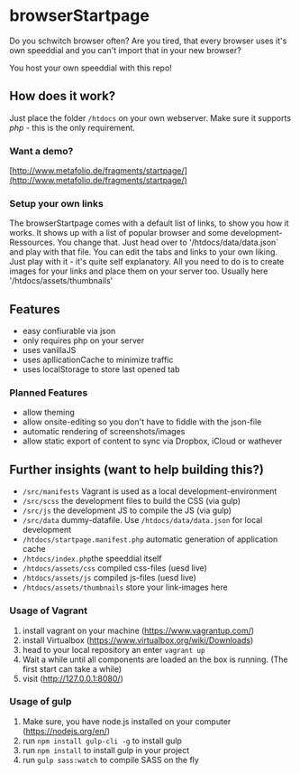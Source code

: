 # browserStartpage
Do you schwitch browser often? Are you tired, that every browser uses it's own speeddial and you can't import that in your new browser?

You host your own speeddial with this repo!

## How does it work?
Just place the folder `/htdocs` on your own webserver. Make sure it supports *php* - this is the only requirement.

### Want a demo?
[http://www.metafolio.de/fragments/startpage/](http://www.metafolio.de/fragments/startpage/)

### Setup your own links
The browserStartpage comes with a default list of links, to show you how it works. It shows up with a list of popular browser and some development-Ressources. You change that. Just head over to '/htdocs/data/data.json` and play with that file. You can edit the tabs and links to your own liking. Just play with it - it's quite self explanatory. All you need to do is to create images for your links and place them on your server too. Usually here '/htdocs/assets/thumbnails'

## Features
- easy confiurable via json
- only requires php on your server
- uses vanillaJS
- uses apllicationCache to minimize traffic
- uses localStorage to store last opened tab

### Planned Features
- allow theming
- allow onsite-editing so you don't have to fiddle with the json-file
- automatic rendering of screenshots/images
- allow static export of content to sync via Dropbox, iCloud or wathever

## Further insights (want to help building this?)
- `/src/manifests` Vagrant is used as a local development-environment
- `/src/scss` the development files to build the CSS (via gulp)
- `/src/js` the development JS to compile the JS (via gulp)
- `/src/data` dummy-datafile. Use `/htdocs/data/data.json` for local development
- `/htdocs/startpage.manifest.php` automatic generation of application cache
- `/htdocs/index.php`the speeddial itself
- `/htdocs/assets/css` compiled css-files (uesd live)
- `/htdocs/assets/js` compiled js-files (uesd live)
- `/htdocs/assets/thumbnails` store your link-images here

### Usage of Vagrant
1. install vagrant on your machine (https://www.vagrantup.com/)
2. install Virtualbox (https://www.virtualbox.org/wiki/Downloads)
3. head to your local repository an enter `vagrant up`
4. Wait a while until all components are loaded an the box is running. (The first start can take a while)
5. visit (http://127.0.0.1:8080/)

### Usage of gulp
1. Make sure, you have node.js installed on your computer (https://nodejs.org/en/)
2. run `npm install gulp-cli -g` to install gulp
1. run `npm install` to install gulp in your project
2. run `gulp sass:watch` to compile SASS on the fly
